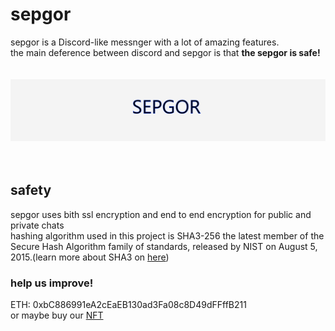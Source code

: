 # sepgor
sepgor is a Discord-like messnger with a lot of amazing features.<br>
the main deference between discord and sepgor is that **the sepgor is safe!**<br><br><br>
![This is an image](/images/Untitled2.png)<br><br><br>
## safety
sepgor uses bith ssl encryption and end to end encryption for public and private chats<br>
hashing algorithm used in this project is SHA3-256 the latest member of the Secure Hash Algorithm family of standards, released by NIST on August 5, 2015.(learn more about SHA3 on [here](https://en.wikipedia.org/wiki/SHA-3))<br>
### help us improve!
ETH: 0xbC886991eA2cEaEB130ad3Fa08c8D49dFFffB211 <br>
or maybe buy our [NFT](https://opensea.io/assets/matic/0x2953399124f0cbb46d2cbacd8a89cf0599974963/76388119882978997568913765850859883916017352287277730636263513465230303690753)

